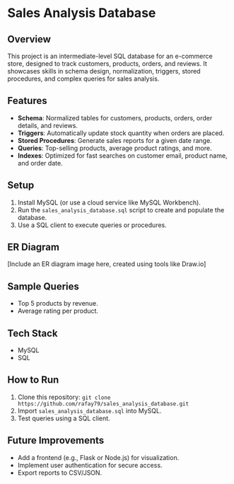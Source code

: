 # Sales Analysis Database

## Overview
This project is an intermediate-level SQL database for an e-commerce store, designed to track customers, products, orders, and reviews. It showcases skills in schema design, normalization, triggers, stored procedures, and complex queries for sales analysis.

## Features
- **Schema**: Normalized tables for customers, products, orders, order details, and reviews.
- **Triggers**: Automatically update stock quantity when orders are placed.
- **Stored Procedures**: Generate sales reports for a given date range.
- **Queries**: Top-selling products, average product ratings, and more.
- **Indexes**: Optimized for fast searches on customer email, product name, and order date.

## Setup
1. Install MySQL (or use a cloud service like MySQL Workbench).
2. Run the `sales_analysis_database.sql` script to create and populate the database.
3. Use a SQL client to execute queries or procedures.

## ER Diagram
[Include an ER diagram image here, created using tools like Draw.io]

## Sample Queries
- Top 5 products by revenue.
- Average rating per product.

## Tech Stack
- MySQL
- SQL

## How to Run
1. Clone this repository: `git clone https://github.com/rafay79/sales_analysis_database.git`
2. Import `sales_analysis_database.sql` into MySQL.
3. Test queries using a SQL client.

## Future Improvements
- Add a frontend (e.g., Flask or Node.js) for visualization.
- Implement user authentication for secure access.
- Export reports to CSV/JSON.
